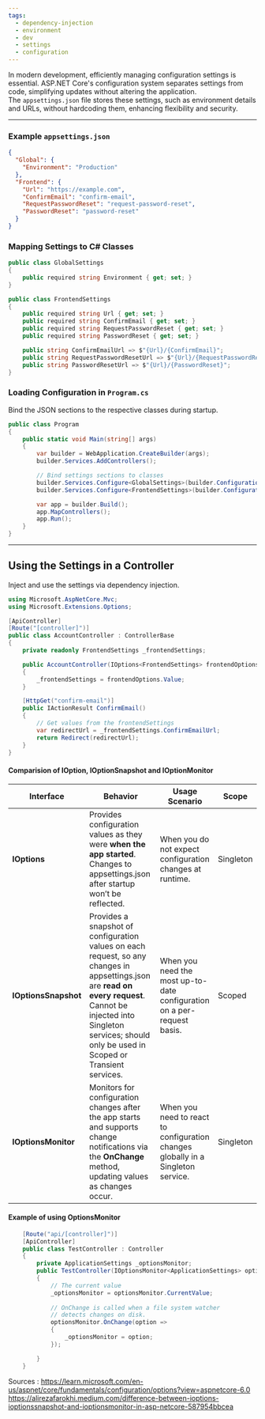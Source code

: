 ```yaml
---
tags:
  - dependency-injection
  - environment
  - dev
  - settings
  - configuration
---
```

In modern development, efficiently managing configuration settings is essential. ASP.NET Core's configuration system separates settings from code, simplifying updates without altering the application. The `appsettings.json` file stores these settings, such as environment details and URLs, without hardcoding them, enhancing flexibility and security.

---
### Example `appsettings.json`

```json
{  
  "Global": {  
    "Environment": "Production"  
  },  
  "Frontend": {  
    "Url": "https://example.com",  
    "ConfirmEmail": "confirm-email",  
    "RequestPasswordReset": "request-password-reset",  
    "PasswordReset": "password-reset"  
  }
}
```
### Mapping Settings to C# Classes

```csharp
public class GlobalSettings
{
    public required string Environment { get; set; }
}
```

```csharp
public class FrontendSettings  
{  
    public required string Url { get; set; }  
    public required string ConfirmEmail { get; set; }  
    public required string RequestPasswordReset { get; set; }  
    public required string PasswordReset { get; set; }  

    public string ConfirmEmailUrl => $"{Url}/{ConfirmEmail}";  
    public string RequestPasswordResetUrl => $"{Url}/{RequestPasswordReset}";  
    public string PasswordResetUrl => $"{Url}/{PasswordReset}";  
}
```

### Loading Configuration in `Program.cs`

Bind the JSON sections to the respective classes during startup.

```csharp
public class Program  
{  
    public static void Main(string[] args)  
    {        
        var builder = WebApplication.CreateBuilder(args);  
        builder.Services.AddControllers();  

        // Bind settings sections to classes
        builder.Services.Configure<GlobalSettings>(builder.Configuration.GetSection("Global"));  
        builder.Services.Configure<FrontendSettings>(builder.Configuration.GetSection("Frontend"));  

        var app = builder.Build();  
        app.MapControllers();
        app.Run();  
    }  
}
```

---

## Using the Settings in a Controller

Inject and use the settings via dependency injection.

```csharp
using Microsoft.AspNetCore.Mvc;
using Microsoft.Extensions.Options;

[ApiController]
[Route("[controller]")]
public class AccountController : ControllerBase
{
    private readonly FrontendSettings _frontendSettings;

    public AccountController(IOptions<FrontendSettings> frontendOptions)
    {
        _frontendSettings = frontendOptions.Value;
    }

    [HttpGet("confirm-email")]
    public IActionResult ConfirmEmail()
    {
		// Get values from the frontendSettings
        var redirectUrl = _frontendSettings.ConfirmEmailUrl;
        return Redirect(redirectUrl);
    }
}
```


#### Comparision of IOption, IOptionSnapshot and IOptionMonitor

| Interface            | Behavior                                                                                                                                                                                                                        | Usage Scenario                                                                   | Scope     |
| -------------------- | ------------------------------------------------------------------------------------------------------------------------------------------------------------------------------------------------------------------------------- | -------------------------------------------------------------------------------- | --------- |
| **IOptions**         | Provides configuration values as they were **when the app started**. Changes to appsettings.json after startup won’t be reflected.                                                                                              | When you do not expect configuration changes at runtime.                         | Singleton |
| **IOptionsSnapshot** | Provides a snapshot of configuration values on each request, so any changes in appsettings.json are **read on every request**. Cannot be injected into Singleton services; should only be used in Scoped or Transient services. | When you need the most up-to-date configuration on a per-request basis.          | Scoped    |
| **IOptionsMonitor**  | Monitors for configuration changes after the app starts and supports change notifications via the **OnChange** method, updating values as changes occur.                                                                        | When you need to react to configuration changes globally in a Singleton service. | Singleton |
#### Example of using OptionsMonitor

```csharp
	[Route("api/[controller]")]
    [ApiController]
    public class TestController : Controller
    {
        private ApplicationSettings _optionsMonitor;
        public TestController(IOptionsMonitor<ApplicationSettings> optionsMonitor)
        {
            // The current value
            _optionsMonitor = optionsMonitor.CurrentValue; 
            
            // OnChange is called when a file system watcher 
            // detects changes on disk.
            optionsMonitor.OnChange(option =>
            {
                _optionsMonitor = option;
            });

        }
    }
```


Sources : 
https://learn.microsoft.com/en-us/aspnet/core/fundamentals/configuration/options?view=aspnetcore-6.0
https://alirezafarokhi.medium.com/difference-between-ioptions-ioptionssnapshot-and-ioptionsmonitor-in-asp-netcore-587954bbcea